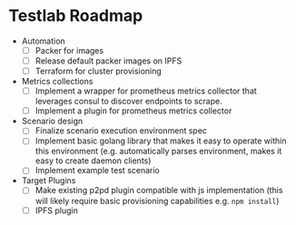 # Testlab Roadmap

- Automation
  - [ ] Packer for images
  - [ ] Release default packer images on IPFS
  - [ ] Terraform for cluster provisioning
- Metrics collections
  - [ ] Implement a wrapper for prometheus metrics collector that leverages
        consul to discover endpoints to scrape.
  - [ ] Implement a plugin for prometheus metrics collector
- Scenario design
  - [ ] Finalize scenario execution environment spec
  - [ ] Implement basic golang library that makes it easy to operate within this
        environment (e.g. automatically parses environment, makes it easy to
        create daemon clients)
  - [ ] Implement example test scenario
- Target Plugins
  - [ ] Make existing p2pd plugin compatible with js implementation (this will
        likely require basic provisioning capabilities e.g. `npm install`)
  - [ ] IPFS plugin

